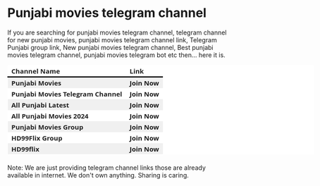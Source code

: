 # Punjabi movies telegram channel

If you are searching for punjabi movies telegram channel, telegram channel for new punjabi movies, punjabi movies telegram channel link, Telegram Punjabi group link, New punjabi movies telegram channel, Best punjabi movies telegram channel, punjabi movies telegram bot etc then... here it is. 

<span style="color: red; font-size: large;"></span></p><table class="has-fixed-layout" style="background-color: white; border-collapse: collapse; border-spacing: 0px; color: #222222; font-family: &quot;Open Sans&quot;; font-size: 15px; margin-bottom: 21px; table-layout: fixed; width: 696px;"><thead style="border-bottom: 3px solid; box-sizing: border-box;">
  
  
  
  <tr style="box-sizing: border-box;"><th style="border: 1px solid rgba(0, 0, 0, 0); box-sizing: border-box; padding: 2px 8px; text-align: left; word-break: break-word;"><strong style="box-sizing: border-box;">Channel Name</strong></th><th style="border: 1px solid rgba(0, 0, 0, 0); box-sizing: border-box; padding: 2px 8px; text-align: left; word-break: break-word;"><strong style="box-sizing: border-box;">Link</strong></th></tr></thead><tbody style="box-sizing: border-box;"><tr style="background-color: #f0f0f0; box-sizing: border-box;">
  
  
  
  <td style="border: 1px solid rgba(0, 0, 0, 0); box-sizing: border-box; padding: 2px 8px; word-break: break-word;"><strong style="box-sizing: border-box;">Punjabi Movies</strong></td><td style="border: 1px solid rgba(0, 0, 0, 0); box-sizing: border-box; padding: 2px 8px; word-break: break-word;"><a href="https://t.me/+8pAkdMUn2XQxMWIx" rel="noreferrer noopener nofollow" style="background-color: transparent; box-sizing: border-box; text-decoration-line: none;" target="_blank"><strong style="box-sizing: border-box;">Join Now</strong></a></td></tr><tr style="box-sizing: border-box;"><td style="border: 1px solid rgba(0, 0, 0, 0); box-sizing: border-box; padding: 2px 8px; word-break: break-word;"><strong style="box-sizing: border-box;">Punjabi Movies Telegram Channel</strong></td><td style="border: 1px solid rgba(0, 0, 0, 0); box-sizing: border-box; padding: 2px 8px; word-break: break-word;"><a href="https://t.me/+jCyoN2C4KSQ0ZmI5" rel="noreferrer noopener nofollow" style="background-color: transparent; box-sizing: border-box; text-decoration-line: none;" target="_blank"><strong style="box-sizing: border-box;">Join Now</strong></a></td></tr><tr style="background-color: #f0f0f0; box-sizing: border-box;"><td style="border: 1px solid rgba(0, 0, 0, 0); box-sizing: border-box; padding: 2px 8px; word-break: break-word;"><strong style="box-sizing: border-box;">All Punjabi Latest</strong></td><td style="border: 1px solid rgba(0, 0, 0, 0); box-sizing: border-box; padding: 2px 8px; word-break: break-word;"><a href="https://t.me/hd99flixpunjab" rel="noreferrer noopener nofollow" style="background-color: transparent; box-sizing: border-box; text-decoration-line: none;" target="_blank"><strong style="box-sizing: border-box;">Join Now</strong></a></td></tr><tr style="box-sizing: border-box;"><td style="border: 1px solid rgba(0, 0, 0, 0); box-sizing: border-box; padding: 2px 8px; word-break: break-word;"><strong style="box-sizing: border-box;">All Punjabi Movies 2024</strong></td><td style="border: 1px solid rgba(0, 0, 0, 0); box-sizing: border-box; padding: 2px 8px; word-break: break-word;"><a href="https://t.me/+5xtawKJiYcIyNzJh" rel="noreferrer noopener nofollow" style="background-color: transparent; box-sizing: border-box; text-decoration-line: none;" target="_blank"><strong style="box-sizing: border-box;">Join Now</strong></a></td></tr><tr style="background-color: #f0f0f0; box-sizing: border-box;"><td style="border: 1px solid rgba(0, 0, 0, 0); box-sizing: border-box; padding: 2px 8px; word-break: break-word;"><strong style="box-sizing: border-box;">Punjabi Movies Group</strong></td><td style="border: 1px solid rgba(0, 0, 0, 0); box-sizing: border-box; padding: 2px 8px; word-break: break-word;"><a href="https://t.me/+chl0-k7kvuk2MDhh" rel="noreferrer noopener nofollow" style="background-color: transparent; box-sizing: border-box; text-decoration-line: none;" target="_blank"><strong style="box-sizing: border-box;">Join Now</strong></a></td></tr><tr style="box-sizing: border-box;"><td style="border: 1px solid rgba(0, 0, 0, 0); box-sizing: border-box; padding: 2px 8px; word-break: break-word;"><b>HD99Flix Group</b></td><td style="border: 1px solid rgba(0, 0, 0, 0); box-sizing: border-box; padding: 2px 8px; word-break: break-word;"><a href="https://t.me/HD99FlixGroup" rel="noreferrer noopener nofollow" style="background-color: transparent; box-sizing: border-box; text-decoration-line: none;" target="_blank"><strong style="box-sizing: border-box;">Join Now</strong></a></td></tr><tr style="background-color: #f0f0f0; box-sizing: border-box;"><td style="border: 1px solid rgba(0, 0, 0, 0); box-sizing: border-box; padding: 2px 8px; word-break: break-word;"><strong style="box-sizing: border-box;">HD99flix</strong></td><td style="border: 1px solid rgba(0, 0, 0, 0); box-sizing: border-box; padding: 2px 8px; word-break: break-word;"><a href="https://t.me/HD99Flix" rel="noreferrer noopener nofollow" style="background-color: transparent; box-sizing: border-box; text-decoration-line: none;" target="_blank"><strong style="box-sizing: border-box;">Join Now</strong></a></td></tr></tbody></table>



Note: We are just providing telegram channel links those are already available in internet. We don't own anything. Sharing is caring.
